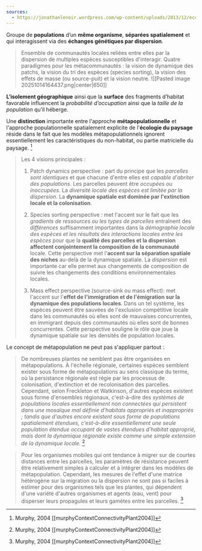 ```yaml
---
sources:
  - https://jonathanlenoir.wordpress.com/wp-content/uploads/2013/12/ecologie-du-paysage.pdf
---
```

Groupe de **populations** d’un **même organisme**, **séparées spatialement** et qui interagissent via des **échanges génétiques par dispersion**.
>Ensemble de communautés locales reliées entre elles par la dispersion de multiples espèces susceptibles d'interagir. 
>Quatre paradigmes pour les métacommunautés : la vision de dynamique des patchs, la vision du tri des espèces (species sorting), la vision des effets de masse (ou source-puit) et la vision neutre.
![[Pasted image 20251014164437.png|center|650]]

**L’isolement géographique** ainsi que la **surface** des fragments d’habitat favorable influencent la *probabilité d’occupation* ainsi que la *taille de la population* qu’il héberge.

Une **distinction** importante entre l'approche **métapopulationnelle** et l'approche populationnelle spatialement explicite de l'**écologie du paysage** réside dans le fait que les modèles métapopulationnels ignorent essentiellement les caractéristiques du non-habitat, ou partie matricielle du paysage. [^1]

>Les 4 visions principales :
>1) Patch dynamics perspective : part du principe que les *parcelles sont identiques* et que chacune d'entre elles est *capable d'abriter des populations*. Les parcelles peuvent être *occupées ou inoccupées*. La *diversité locale des espèces est limitée par la dispersion*. La **dynamique spatiale est dominée par l'extinction locale et la colonisation**.
>
>2) Species sorting perspective : met l'accent sur le fait que les *gradients de ressources ou les types de parcelles* entraînent des *différences* suffisamment importantes dans la *démographie locale des espèces et les résultats des interactions locales entre les espèces* pour que la **qualité des parcelles et la dispersion affectent conjointement la composition de la communauté** locale. Cette perspective met l'**accent sur la séparation spatiale des niches** au-delà de la dynamique spatiale. La *dispersion* est importante car elle permet aux changements de composition de suivre les changements des conditions environnementales locales.
>   
>3) Mass effect perspective (source-sink ou mass effect): met l'accent sur l'**effet de l'immigration et de l'émigration sur la dynamique des populations locales**. Dans un tel système, les espèces peuvent être sauvées de l'exclusion compétitive locale dans les communautés où elles sont de mauvaises concurrentes, en immigrant depuis des communautés où elles sont de bonnes concurrentes. Cette perspective souligne le rôle que joue la dynamique spatiale sur les densités de population locales.


Le concept de métapopulation ne peut pas s'appliquer partout :
>De nombreuses plantes ne semblent pas être organisées en métapopulations.
À l'échelle régionale, certaines espèces semblent exister sous forme de métapopulations au sens classique du terme, où la persistance régionale est régie par les processus de colonisation, d'extinction et de recolonisation des parcelles. 
Cependant, selon Freckleton et Watkinson, d'autres espèces existent sous forme d'ensembles régionaux, c'est-à-dire des *systèmes de populations locales essentiellement non connectées qui persistent dans une mosaïque mal définie d'habitats appropriés et inappropriés ; tandis que d'autres encore existent sous forme de populations spatialement étendues, c'est-à-dire essentiellement une seule population étendue occupant de vastes étendues d'habitat approprié, mais dont la dynamique régionale existe comme une simple extension de la dynamique locale.* [^1]


> Pour les organismes mobiles qui ont tendance à migrer sur de courtes distances entre les parcelles, les paramètres de résistance peuvent être relativement simples à calculer et à intégrer dans les modèles de métapopulation. Cependant, les mesures de l'effet d'une matrice hétérogène sur la migration ou la dispersion ne sont pas si faciles à estimer pour des organismes tels que les plantes, qui dépendent d'une variété d'autres organismes et agents (eau, vent) pour disperser leurs propagules et leurs gamètes entre les parcelles. [^1]

[^1]: Murphy, 2004 [[murphyContextConnectivityPlant2004]]
